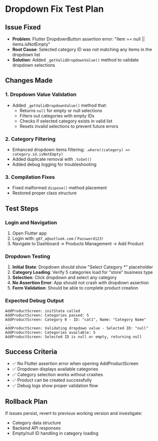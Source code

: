 # Dropdown Fix Test Plan

## Issue Fixed
- **Problem**: Flutter DropdownButton assertion error: "item == null || items.isNotEmpty" 
- **Root Cause**: Selected category ID was not matching any items in the dropdown list
- **Solution**: Added `_getValidDropdownValue()` method to validate dropdown selections

## Changes Made

### 1. Dropdown Value Validation
- Added `_getValidDropdownValue()` method that:
  - Returns `null` for empty or null selections
  - Filters out categories with empty IDs
  - Checks if selected category exists in valid list
  - Resets invalid selections to prevent future errors

### 2. Category Filtering
- Enhanced dropdown items filtering: `.where((category) => category.id.isNotEmpty)`
- Added duplicate removal with `.toSet()`
- Added debug logging for troubleshooting

### 3. Compilation Fixes
- Fixed malformed `dispose()` method placement
- Restored proper class structure

## Test Steps

### Login and Navigation
1. Open Flutter app
2. Login with: `g87_a@outlook.com` / `Password123!`
3. Navigate to Dashboard → Products Management → Add Product

### Dropdown Testing
1. **Initial State**: Dropdown should show "Select Category *" placeholder
2. **Category Loading**: Verify 5 categories load for "store" business type
3. **Selection**: Click dropdown and select any category
4. **No Assertion Error**: App should not crash with dropdown assertion
5. **Form Validation**: Should be able to complete product creation

### Expected Debug Output
```
AddProductScreen: initState called
AddProductScreen: Categories passed: 5
AddProductScreen: Category 0 - ID: "cat1", Name: "Category Name"
...
AddProductScreen: Validating dropdown value - Selected ID: "null"
AddProductScreen: Categories available: 5
AddProductScreen: Selected ID is null or empty, returning null
```

## Success Criteria
- ✅ No Flutter assertion error when opening AddProductScreen
- ✅ Dropdown displays available categories
- ✅ Category selection works without crashes
- ✅ Product can be created successfully
- ✅ Debug logs show proper validation flow

## Rollback Plan
If issues persist, revert to previous working version and investigate:
- Category data structure
- Backend API responses
- Empty/null ID handling in category loading
